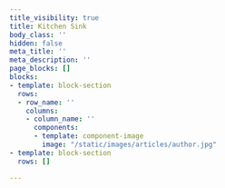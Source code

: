 ```yaml
---
title_visibility: true
title: Kitchen Sink
body_class: ''
hidden: false
meta_title: ''
meta_description: ''
page_blocks: []
blocks:
- template: block-section
  rows:
  - row_name: ''
    columns:
    - column_name: ''
      components:
      - template: component-image
        image: "/static/images/articles/author.jpg"
- template: block-section
  rows: []

---
```

